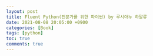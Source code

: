 ```yaml
---
layout: post
title: Fluent Python(전문가를 위한 파이썬) by 루시아누 하말류
date: 2021-08-08 20:05:00 +0900
categories: [Book]
tags: [python]
toc: true
comments: true
---
```


